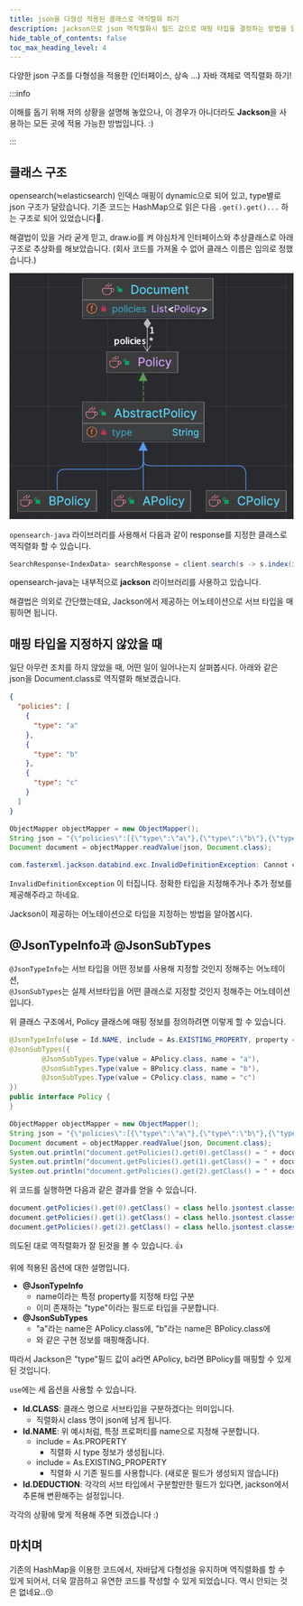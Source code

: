 ```yaml
---
title: json을 다형성 적용된 클래스로 역직렬화 하기
description: jackson으로 json 역직렬화시 필드 값으로 매핑 타입을 결정하는 방법을 알아본다.
hide_table_of_contents: false
toc_max_heading_level: 4
---
```


다양한 json 구조를 다형성을 적용한 (인터페이스, 상속 ...) 자바 객체로 역직렬화 하기!

<!-- truncate -->

:::info

이해를 돕기 위해 저의 상황을 설명해 놓았으나, 이 경우가 아니더라도 **Jackson**을 사용하는 모든 곳에 적용 가능한 방법입니다. :)

:::

## 클래스 구조

opensearch(≒elasticsearch) 인덱스 매핑이 dynamic으로 되어 있고, type별로 json 구조가 달랐습니다. 기존 코드는 HashMap으로 읽은 다음 `.get().get()...` 하는 구조로 되어 있었습니다🥲.

해결법이 있을 거라 굳게 믿고, draw.io를 켜 야심차게 인터페이스와 추상클래스로 아래 구조로 추상화를 해보았습니다. (회사 코드를 가져올 수 없어 클래스 이름은 임의로 정했습니다.)

![](../static/img/post-img/20240505112503.png)

`opensearch-java` 라이브러리를 사용해서 다음과 같이 response를 지정한 클래스로 역직렬화 할 수 있습니다.

```java
SearchResponse<IndexData> searchResponse = client.search(s -> s.index(index), IndexData.class);
```

opensearch-java는 내부적으로 **jackson** 라이브러리를 사용하고 있습니다.

해결법은 의외로 간단했는데요, Jackson에서 제공하는 어노테이션으로 서브 타입을 매핑하면 됩니다.


## 매핑 타입을 지정하지 않았을 때

일단 아무런 조치를 하지 않았을 때, 어떤 일이 일어나는지 살펴봅시다. 아래와 같은 json을 Document.class로 역직렬화 해보겠습니다.

```json
{
  "policies": [
    {
      "type": "a"
    },
    {
      "type": "b"
    },
    {
      "type": "c"
    }
  ]
}
```

```java
ObjectMapper objectMapper = new ObjectMapper();
String json = "{\"policies\":[{\"type\":\"a\"},{\"type\":\"b\"},{\"type\":\"c\"}]}";
Document document = objectMapper.readValue(json, Document.class);
```

```java
com.fasterxml.jackson.databind.exc.InvalidDefinitionException: Cannot construct instance of `hello.jsontest.classes.Policy` (no Creators, like default constructor, exist): abstract types either need to be mapped to concrete types, have custom deserializer, or contain additional type information
```

`InvalidDefinitionException` 이 터집니다. 정확한 타입을 지정해주거나 추가 정보를 제공해주라고 하네요.

Jackson이 제공하는 어노테이션으로 타입을 지정하는 방법을 알아봅시다.

## @JsonTypeInfo과 @JsonSubTypes

`@JsonTypeInfo`는 서브 타입을 어떤 정보를 사용해 지정할 것인지 정해주는 어노테이션,<br/>
`@JsonSubTypes`는 실제 서브타입을 어떤 클래스로 지정할 것인지 정해주는 어노테이션 입니다.

위 클래스 구조에서, Policy 클래스에 매핑 정보를 정의하려면 이렇게 할 수 있습니다.

```java
@JsonTypeInfo(use = Id.NAME, include = As.EXISTING_PROPERTY, property = "type")
@JsonSubTypes({
        @JsonSubTypes.Type(value = APolicy.class, name = "a"),
        @JsonSubTypes.Type(value = BPolicy.class, name = "b"),
        @JsonSubTypes.Type(value = CPolicy.class, name = "c")
})
public interface Policy {
}
```

```java
ObjectMapper objectMapper = new ObjectMapper();
String json = "{\"policies\":[{\"type\":\"a\"},{\"type\":\"b\"},{\"type\":\"c\"}]}";
Document document = objectMapper.readValue(json, Document.class);
System.out.println("document.getPolicies().get(0).getClass() = " + document.getPolicies().get(0).getClass());
System.out.println("document.getPolicies().get(1).getClass() = " + document.getPolicies().get(1).getClass());
System.out.println("document.getPolicies().get(2).getClass() = " + document.getPolicies().get(2).getClass());
```

위 코드를 실행하면 다음과 같은 결과를 얻을 수 있습니다.

```java
document.getPolicies().get(0).getClass() = class hello.jsontest.classes.APolicy
document.getPolicies().get(1).getClass() = class hello.jsontest.classes.BPolicy
document.getPolicies().get(2).getClass() = class hello.jsontest.classes.CPolicy
```

의도된 대로 역직렬화가 잘 된것을 볼 수 있습니다. 👍

위에 적용된 옵션에 대한 설명입니다.

- **@JsonTypeInfo**
  - name이라는 특정 property를 지정해 타입 구분
  - 이미 존재하는 "type"이라는 필드로 타입을 구분합니다.
- **@JsonSubTypes**
  - "a"라는 name은 APolicy.class에, "b"라는 name은 BPolicy.class에
  - 와 같은 구현 정보를 매핑해줍니다.

따라서 Jackson은 "type"필드 값이 a라면 APolicy, b라면 BPolicy를 매핑할 수 있게 된 것입니다.

`use`에는 세 옵션을 사용할 수 있습니다.

- **Id.CLASS**: 클래스 명으로 서브타입을 구분하겠다는 의미입니다.
  - 직렬화시 class 명이 json에 남게 됩니다.
- **Id.NAME**: 위 예시처럼, 특정 프로퍼티를 name으로 지정해 구분합니다.
  - include = As.PROPERTY
    - 직렬화 시 type 정보가 생성됩니다.
  - include = As.EXISTING_PROPERTY
    - 직렬화 시 기존 필드를 사용합니다. (새로운 필드가 생성되지 않습니다)
- **Id.DEDUCTION**: 각각의 서브 타입에서 구분할만한 필드가 있다면, jackson에서 추론해 변환해주는 설정입니다.

각각의 상황에 맞게 적용해 주면 되겠습니다 :)

## 마치며

기존의 HashMap을 이용한 코드에서, 자바답게 다형성을 유지하며 역직렬화를 할 수 있게 되어서, 더욱 깔끔하고 유연한 코드를 작성할 수 있게 되었습니다. 역시 안되는 것은 없네요..😚
